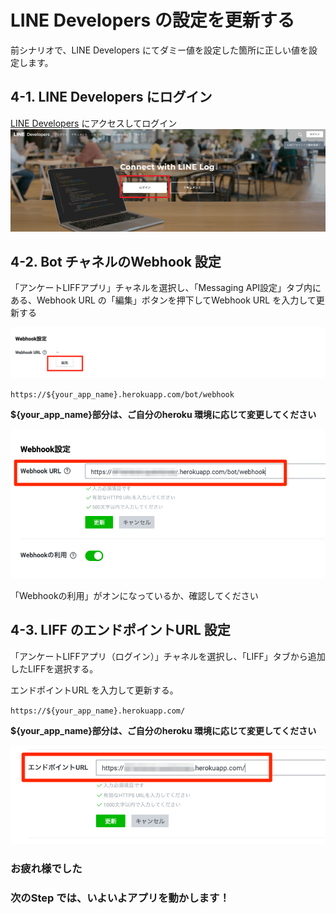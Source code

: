 # LINE Developers の設定を更新する

前シナリオで、LINE Developers にてダミー値を設定した箇所に正しい値を設定します。

## 4-1. LINE Developers にログイン

[LINE Developers](https://developers.line.biz/ja/) にアクセスしてログイン
![LINE Developers](https://raw.githubusercontent.com/sumihiro3/katacoda-scenarios/master/LineBotBasicCourse/LineBotBasicScenario/images/LINEDevelopers.png)

## 4-2. Bot チャネルのWebhook 設定

「アンケートLIFFアプリ」チャネルを選択し、「Messaging API設定」タブ内にある、Webhook URL の「編集」ボタンを押下してWebhook URL を入力して更新する

![Webhook](https://raw.githubusercontent.com/sumihiro3/katacoda-scenarios/master/LineBotBasicCourse/LineBotBasicScenario/images/WebhookSetting_01.png)

`https://${your_app_name}.herokuapp.com/bot/webhook`

**${your_app_name}部分は、ご自分のheroku 環境に応じて変更してください**

![Webhook URL](https://raw.githubusercontent.com/sumihiro3/katacoda-scenarios/master/LiffKintoneQuestionaryCourse/SetupBotAndLiff/images/UpdateWebhookURL.png)

「Webhookの利用」がオンになっているか、確認してください


## 4-3. LIFF のエンドポイントURL 設定

「アンケートLIFFアプリ（ログイン）」チャネルを選択し、「LIFF」タブから追加したLIFFを選択する。

エンドポイントURL を入力して更新する。


`https://${your_app_name}.herokuapp.com/`

**${your_app_name}部分は、ご自分のheroku 環境に応じて変更してください**

![LIFF アプリを追加](https://raw.githubusercontent.com/sumihiro3/katacoda-scenarios/master/LiffKintoneQuestionaryCourse/SetupBotAndLiff/images/UpdateLiffEndpointURL02.png)

### お疲れ様でした
### 次のStep では、いよいよアプリを動かします！
